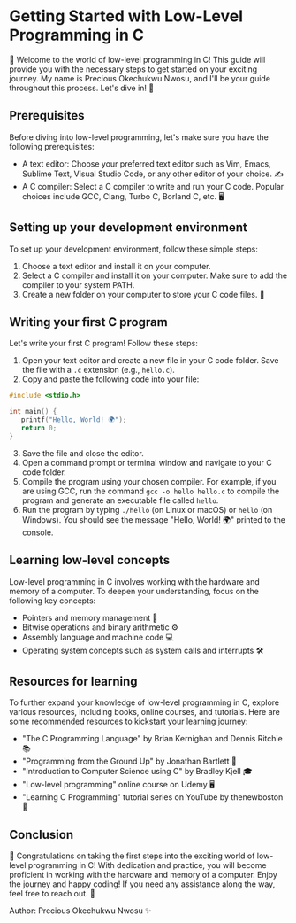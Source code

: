 # Getting Started with Low-Level Programming in C

🚀 Welcome to the world of low-level programming in C! This guide will provide you with the necessary steps to get started on your exciting journey. My name is Precious Okechukwu Nwosu, and I'll be your guide throughout this process. Let's dive in! 🎉

## Prerequisites

Before diving into low-level programming, let's make sure you have the following prerequisites:

- A text editor: Choose your preferred text editor such as Vim, Emacs, Sublime Text, Visual Studio Code, or any other editor of your choice. ✍️
- A C compiler: Select a C compiler to write and run your C code. Popular choices include GCC, Clang, Turbo C, Borland C, etc. 🖥️

## Setting up your development environment

To set up your development environment, follow these simple steps:

1. Choose a text editor and install it on your computer.
2. Select a C compiler and install it on your computer. Make sure to add the compiler to your system PATH.
3. Create a new folder on your computer to store your C code files. 📁

## Writing your first C program

Let's write your first C program! Follow these steps:

1. Open your text editor and create a new file in your C code folder. Save the file with a `.c` extension (e.g., `hello.c`).
2. Copy and paste the following code into your file:

```c
#include <stdio.h>

int main() {
   printf("Hello, World! 🌍");
   return 0;
}
```

3. Save the file and close the editor.
4. Open a command prompt or terminal window and navigate to your C code folder.
5. Compile the program using your chosen compiler. For example, if you are using GCC, run the command `gcc -o hello hello.c` to compile the program and generate an executable file called `hello`.
6. Run the program by typing `./hello` (on Linux or macOS) or `hello` (on Windows). You should see the message "Hello, World! 🌍" printed to the console.

## Learning low-level concepts

Low-level programming in C involves working with the hardware and memory of a computer. To deepen your understanding, focus on the following key concepts:

- Pointers and memory management 📝
- Bitwise operations and binary arithmetic ⚙️
- Assembly language and machine code 💻
- Operating system concepts such as system calls and interrupts 🛠️

## Resources for learning

To further expand your knowledge of low-level programming in C, explore various resources, including books, online courses, and tutorials. Here are some recommended resources to kickstart your learning journey:

- "The C Programming Language" by Brian Kernighan and Dennis Ritchie 📚
- "Programming from the Ground Up" by Jonathan Bartlett 📖
- "Introduction to Computer Science using C" by Bradley Kjell 🎓
- "Low-level programming" online course on Udemy 🖥️
- "Learning C Programming" tutorial series on YouTube by thenewboston 🎥

## Conclusion

🎊 Congratulations on taking the first steps into the exciting world of low-level programming in C! With dedication and practice, you will become proficient in working with the hardware and memory of a computer. Enjoy the journey and happy coding! If you need any assistance along the way, feel free to reach out. 🙌

Author: Precious Okechukwu Nwosu ✨
